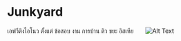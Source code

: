 # Junkyard
เอฟวีติงไอโนว ตั้งแต่ ข้อสอบ งาน การบ้าน ติว ขยะ อิสเหีย
 
 
 
![Alt Text](https://cdn.donmai.us/original/14/1e/141e27c8f7264d4c956f805d9bf9c8cc.jpg)

